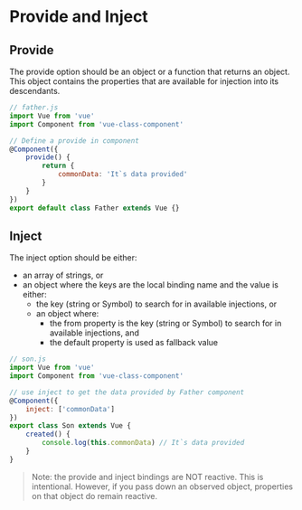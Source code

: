# Provide and Inject

## Provide

The provide option should be an object or a function that returns an object. This object contains the properties that are available for injection into its descendants.
```js
// father.js
import Vue from 'vue'
import Component from 'vue-class-component'

// Define a provide in component
@Component({
    provide() {
        return {
            commonData: 'It`s data provided'
        }           
    }
})
export default class Father extends Vue {}
```

## Inject

The inject option should be either:

- an array of strings, or
- an object where the keys are the local binding name and the value is either:
    - the key (string or Symbol) to search for in available injections, or
    - an object where:
      - the from property is the key (string or Symbol) to search for in available injections, and
      - the default property is used as fallback value

```js
// son.js
import Vue from 'vue'
import Component from 'vue-class-component'

// use inject to get the data provided by Father component
@Component({
    inject: ['commonData']
})
export class Son extends Vue { 
    created() {
        console.log(this.commonData) // It`s data provided
    }   
}


```

> Note: the provide and inject bindings are NOT reactive. This is intentional. However, if you pass down an observed object, properties on that object do remain reactive.
